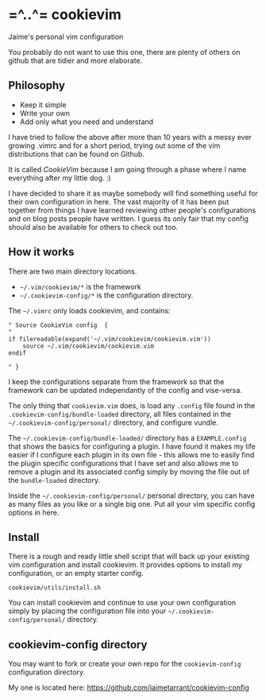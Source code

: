 # =^..^= cookievim 
Jaime's personal vim configuration

You probably do not want to use this one, there are plenty of others on github
that are tidier and more elaborate. 

## Philosophy

 - Keep it simple
 - Write your own
 - Add only what you need and understand

I have tried to follow the above after more than 10 years with a messy ever
growing .vimrc and for a short period, trying out some of the vim
distributions that can be found on Github.  

It is called *CookieVim* because I am going through a phase where I name
everything after my little dog. :)

I have decided to share it as maybe somebody will find something useful for
their own configuration in here. The vast majority of it has been put together
from things I have learned reviewing other people's configurations and on blog
posts people have written. I guess its only fair that my config should also be
available for others to check out too. 

## How it works 

There are two main directory locations. 

 - `~/.vim/cookievim/*` is the framework
 - `~/.cookievim-config/*` is the configuration directory. 

The `~/.vimrc` only loads cookievim, and contains: 

    " Source CookieVim config  {
    "
    if filereadable(expand('~/.vim/cookievim/cookievim.vim'))
        source ~/.vim/cookievim/cookievim.vim
    endif
    
    " }

I keep the configurations separate from the framework so that the framework
can be updated independantly of the config and vise-versa.
 
The only thing that `cookievim.vim` does, is load any `.config` file found in
the `.cookievim-config/bundle-loaded` directory, all files contained in the
`~/.cookievim-config/personal/` directory, and configure vundle. 

The `~/.cookievim-config/bundle-loaded/` directory has a `EXAMPLE.config` that
shows the basics for configuring a plugin. I have found it makes my life
easier if I configure each plugin in its own file - this allows me to easily
find the plugin specific configurations that I have set and also allows me to
remove a plugin and its associated config simply by moving the file out of the
`bundle-loaded` directory. 

Inside the `~/.cookievim-config/personal/` personal directory, you can have as
many files as you like or a single big one. Put all your vim specific config
options in here.

## Install 

There is a rough and ready little shell script that will back up your existing
vim configuration and install cookievim. It provides options to install my
configuration, or an empty starter config. 

    cookievim/utils/install.sh

You can install cookievim and continue to use your own configuration simply by
placing the configuration file into your `~/.cookievim-config/personal/`
directory. 

## cookievim-config directory

You may want to fork or create your own repo for the `cookievim-config`
configuration directory. 

My one is located here: https://github.com/jaimetarrant/cookievim-config


